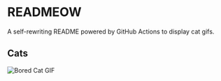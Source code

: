 # READMEOW

A self-rewriting README powered by GitHub Actions to display cat gifs.

## Cats

![Bored Cat GIF](https://media3.giphy.com/media/v1.Y2lkPTlhY2QwMmRhNjBtMTlkem9teWltcTltYTlla2pvbHNta29pYnhucGx3dm42cGxnciZlcD12MV9naWZzX3NlYXJjaCZjdD1n/mlvseq9yvZhba/200.gif)
